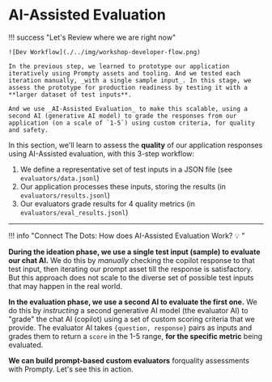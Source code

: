 # AI-Assisted Evaluation

!!! success "Let's Review where we are right now"

    ![Dev Workflow](./../img/workshop-developer-flow.png)

    In the previous step, we learned to prototype our application iteratively using Prompty assets and tooling. And we tested each iteration manually, _with a single sample input_. In this stage, we assess the prototype for production readiness by testing it with a **larger dataset of test inputs**. 
    
    And we use _AI-Assisted Evaluation_ to make this scalable, using a second AI (generative AI model) to grade the responses from our application (on a scale of `1-5`) using custom criteria, for quality and safety.

In this section, we'll learn to assess the **quality** of our application responses using AI-Assisted evaluation, with this 3-step workflow:

1. We define a representative set of test inputs in a JSON file (see `evaluators/data.jsonl`)
1. Our application processes these inputs, storing the results (in `evaluators/results.jsonl`)
1. Our evaluators grade results for 4 quality metrics (in `evaluators/eval_results.jsonl`)

---

!!! info "Connect The Dots: How does AI-Assisted Evaluation Work? 💡 "

**During the ideation phase, we use a single test input (sample) to evaluate our chat AI.** We do this by _manually_ checking the copilot response to that test input, then iterating our prompt asset till the response is satisfactory. But this approach does not scale to the diverse set of possible test inputs that may happen in the real world.

**In the evaluation phase, we use a second AI to evaluate the first one.** We do this by _instructing_ a second generative AI model (the evaluator AI) to "grade" the chat AI (copilot) using a set of custom scoring criteria that we provide. The evaluator AI takes `{question, response}` pairs as inputs and grades them to return a `score` in the 1-5 range, **for the specific metric** being evaluated.

**We can build prompt-based custom evaluators** forquality assessments with Prompty. Let's see this in action.
